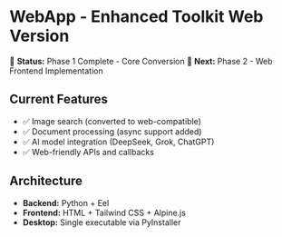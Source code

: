 # WebApp - Enhanced Toolkit Web Version

🚀 **Status:** Phase 1 Complete - Core Conversion
🎯 **Next:** Phase 2 - Web Frontend Implementation

## Current Features
- ✅ Image search (converted to web-compatible)
- ✅ Document processing (async support added)
- ✅ AI model integration (DeepSeek, Grok, ChatGPT)
- ✅ Web-friendly APIs and callbacks

## Architecture
- **Backend:** Python + Eel
- **Frontend:** HTML + Tailwind CSS + Alpine.js
- **Desktop:** Single executable via PyInstaller
